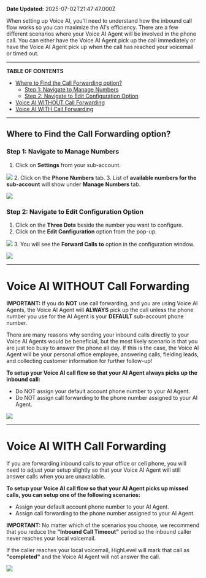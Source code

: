 **Date Updated:** 2025-07-02T21:47:47.000Z

When setting up Voice AI, you'll need to understand how the inbound call flow works so you can maximize the AI's efficiency. There are a few different scenarios where your Voice AI Agent will be involved in the phone call. You can either have the Voice AI Agent pick up the call immediately or have the Voice AI Agent pick up when the call has reached your voicemail or timed out.

---

**TABLE OF CONTENTS**

  
* [Where to Find the Call Forwarding option?](#Where-to-Find-the-Call-Forwarding-option?)  
   * [Step 1: Navigate to Manage Numbers](#Step-1%3A%C2%A0Navigate-to-Manage-Numbers)  
   * [Step 2: Navigate to Edit Configuration Option](#Step-2%3A%C2%A0Navigate-to-Edit-Configuration-Option)
* [Voice AI WITHOUT Call Forwarding](#Voice-AI-WITHOUT-Call-Forwarding)
* [Voice AI WITH Call Forwarding](#Voice-AI-WITH-Call-Forwarding)

---

  
## **Where to Find the Call Forwarding option?**

  
### **Step 1:** Navigate to Manage Numbers

  
1. Click on **Settings** from your sub-account.  
    
![](https://s3.amazonaws.com/cdn.freshdesk.com/data/helpdesk/attachments/production/155049245444/original/d7Nl2mGkrxeyQrMafHOZEv0iwft9t-J3OQ.png?1751472295)
2. Click on the **Phone Numbers** tab.
3. List of **available numbers for the sub-account** will show under **Manage** **Numbers** tab.  
    
![](https://s3.amazonaws.com/cdn.freshdesk.com/data/helpdesk/attachments/production/155049245468/original/4ctkcBOIbYgHmMvkQnHZ8uqSet1KrTjjlQ.png?1751472325)

### **Step 2:** Navigate to Edit Configuration Option

  
1. Click on the **Three Dots** beside the number you want to configure.
2. Click on the **Edit Configuration** option from the pop-up.  
    
![](https://s3.amazonaws.com/cdn.freshdesk.com/data/helpdesk/attachments/production/155049245548/original/1zUmXclHDt-lAZu28HXGNwrGou6pDv9F_g.png?1751472415)
3. You will see the **Forward Calls** **to** option in the configuration window.  
    
![](https://s3.amazonaws.com/cdn.freshdesk.com/data/helpdesk/attachments/production/155049245688/original/tddIxVaHxvd_QvtpkCfTaLDGzz2iPbFodQ.png?1751472542)

---

# **Voice AI WITHOUT Call Forwarding**

  
**IMPORTANT:** If you do **NOT** use call forwarding, and you are using Voice AI Agents, the Voice AI Agent will **ALWAYS** pick up the call unless the phone number you use for the AI Agent is your **DEFAULT** sub-account phone number.

  
There are many reasons why sending your inbound calls directly to your Voice AI Agents would be beneficial, but the most likely scenario is that you are just too busy to answer the phone all day. If this is the case, the Voice AI Agent will be your personal office employee, answering calls, fielding leads, and collecting customer information for further follow-up!

  
**To setup your Voice AI call flow so that your AI Agent always picks up the inbound call:**  
  
* Do NOT assign your default account phone number to your AI Agent.
* Do NOT assign call forwarding to the phone number assigned to your AI Agent.

  
![](https://s3.amazonaws.com/cdn.freshdesk.com/data/helpdesk/attachments/production/155035869604/original/T0X9ifIChkinj0t8hHFn4lsNDqBeq6sRpQ.png?1730489206)

  
---

  
# **Voice AI WITH Call Forwarding**

If you are forwarding inbound calls to your office or cell phone, you will need to adjust your setup slightly so that your Voice AI Agent will still answer calls when you are unavailable.

  
**To setup your Voice AI call flow so that your AI Agent picks up missed calls, you can setup one of the following scenarios:**

  
* Assign your default account phone number to your AI Agent.
* Assign call forwarding to the phone number assigned to your AI Agent.

  
**IMPORTANT:** No matter which of the scenarios you choose, we recommend that you reduce the **"Inbound Call Timeout"** period so the inbound caller never reaches your local voicemail.  
  
If the caller reaches your local voicemail, HighLevel will mark that call as **"completed"** and the Voice AI Agent will not answer the call.

  
![](https://s3.amazonaws.com/cdn.freshdesk.com/data/helpdesk/attachments/production/155036127608/original/v2ReAkvTIcPvj15eaOl7opaqRRSNAEq2VA.png?1730919864)
